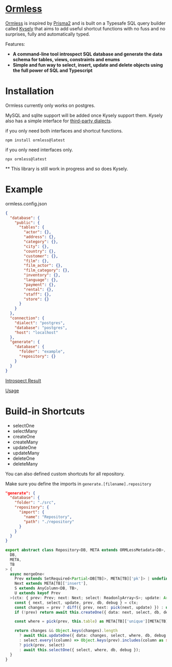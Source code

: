 # [Ormless](https://github.com/xiaoyu-tamu/ormless)

[Ormless](https://github.com/xiaoyu-tamu/ormless) is inspired by [Prisma2](https://github.com/prisma/prisma) and is built on a Typesafe SQL query builder called [Kysely](https://github.com/koskimas/kysely) that aims to add useful shortcut functions with no fuss and no surprises, fully and automatically typed.

Features:

- **A command-line tool introspect SQL database and generate the data schema for tables, views, constraints and enums**
- **Simple and fun way to select, insert, update and delete objects using the full power of SQL and Typescript**

# Installation

Ormless currently only works on postgres.

MySQL and sqlite support will be added once Kysely support them. Kysely also has a simple interface for [third-party dialects](https://koskimas.github.io/kysely/interfaces/Dialect.html).

if you only need both interfaces and shortcut functions.

`npm install ormless@latest`

if you only need interfaces only.

`npx ormless@latest`

\*\* This library is still work in progress and so does Kysely.

# Example

ormless.config.json

```json
{
  "database": {
    "public": {
      "tables": {
        "actor": {},
        "address": {},
        "category": {},
        "city": {},
        "country": {},
        "customer": {},
        "film": {},
        "film_actor": {},
        "film_category": {},
        "inventory": {},
        "language": {},
        "payment": {},
        "rental": {},
        "staff": {},
        "store": {}
      }
    }
  },
  "connection": {
    "dialect": "postgres",
    "database": "postgres",
    "host": "localhost"
  },
  "generate": {
    "database": {
      "folder": "example",
      "repository": {}
    }
  }
}
```

[Introspect Result](https://github.com/xiaoyu-tamu/ormless/blob/main/example/database.ts)

[Usage](https://github.com/xiaoyu-tamu/ormless/blob/main/example/index.ts)

# Build-in Shortcuts

- selectOne
- selectMany
- createOne
- createMany
- updateOne
- updateMany
- deleteOne
- deleteMany

You can also defined custom shortcuts for all repository.

Make sure you define the imports in `generate.[filename].repository`

```json
"generate": {
  "database": {
    "folder": "./src",
    "repository": {
      "import": {
        "name": "Repository",
        "path": "./repository"
      }
    }
  }
}
```

```ts
export abstract class Repository<DB, META extends ORMLessMetadata<DB>, TB extends keyof DB & string> extends ORMLess<
  DB,
  META,
  TB
> {
  async mergeOne<
    Prev extends SetRequired<Partial<DB[TB]>, META[TB]['pk']> | undefined,
    Next extends META[TB]['insert'],
    S extends AnyColumn<DB, TB>,
    U extends keyof Prev
  >(ctx: { prev: Prev; next: Next; select: ReadonlyArray<S>; update: Array<U>; db: Kysely<DB>; debug?: true }) {
    const { next, select, update, prev, db, debug } = ctx;
    const changes = prev ? diff({ prev, next: pick(next, update) }) : undefined;
    if (!prev) return await this.createOne({ data: next, select, db, debug });

    const where = pick(prev, this.table) as META[TB]['unique'][META[TB]['pk']];

    return changes && Object.keys(changes).length
      ? await this.updateOne({ data: changes, select, where, db, debug })
      : select.every((column) => Object.keys(prev).includes(column as string))
      ? pick(prev, select)
      : await this.selectOne({ select, where, db, debug });
  }
}
```
